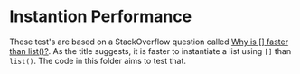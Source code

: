 # Instantion Performance

These test's are based on a StackOverflow question called [Why is [] faster than list()?](https://stackoverflow.com/questions/30216000/why-is-faster-than-list). As the title suggests, it is faster to instantiate a list using `[]` than `list()`. The code in this folder aims to test that.
